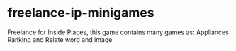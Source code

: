 # freelance-ip-minigames
Freelance for Inside Places, this game contains many games as: Appliances Ranking and Relate word and image

